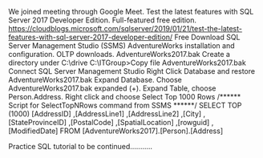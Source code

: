 
We joined meeting through Google Meet.
Test the latest features with SQL Server 2017 Developer Edition. Full-featured free edition.
https://cloudblogs.microsoft.com/sqlserver/2019/01/21/test-the-latest-features-with-sql-server-2017-developer-edition/
Free Download SQL Server Management Studio (SSMS) 
AdventureWorks installation and configuration. OLTP downloads. AdventureWorks2017.bak
Create a directory under C:\drive C:\ITGroup>Copy file AdventureWorks2017.bak
Connect SQL Server Management Studio
Right Click Database and restore AdventureWorks2017.bak
Expand Database. Choose AdventureWorks2017.bak expanded (+). 
Expand Table, choose Person.Address. Right click and choose Select Top 1000 Rows
/****** Script for SelectTopNRows command from SSMS  ******/
SELECT TOP (1000) [AddressID]
      ,[AddressLine1]
      ,[AddressLine2]
      ,[City]
      ,[StateProvinceID]
      ,[PostalCode]
      ,[SpatialLocation]
      ,[rowguid]
      ,[ModifiedDate]
  FROM [AdventureWorks2017].[Person].[Address]
  
  Practice SQL tutorial
  to be continued...........
  

